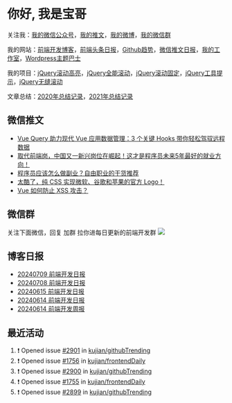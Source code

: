 
# 你好, 我是宝哥

关注我：[我的微信公众号](https://open.weixin.qq.com/qr/code?username=caibaojian_com)，[我的推文](https://weixin.qdkfweb.cn/)，[我的微博](https://weibo.com/kujian)，[我的微信群](https://qdkfweb.cn/go/weixinqun)

我的网站：[前端开发博客](https://qdkfweb.cn/)，[前端头条日报](https://toutiao.qdkfweb.cn/)，[Github趋势](https://github.qdkfweb.cn/)，[微信推文日报](https://weixin.qdkfweb.cn/)，[我的工作室](https://diy.qdkfweb.cn/)，[Wordpress主题巴士](https://wp.qdkfweb.cn/)

我的项目：[jQuery滚动高亮](https://github.com/kujian/scrollHighlight)，[jQuery全能滚动](https://github.com/kujian/power-slider)，[jQuery滚动固定](https://github.com/kujian/scrollfix)，[jQuery工具提示](https://github.com/kujian/tooltip)，[jQuery无缝滚动](http://github.com/kujian/scrollForever)

文章总结：[2020年总结记录](https://mp.weixin.qq.com/s/u0YW8BFWYLquVauhHrkSMQ)，[2021年总结记录](https://mp.weixin.qq.com/s/zMnxIpxMdDrIyuLxHRnSPw)


## 微信推文

<!-- BLOG-POST-LIST:START -->
- [Vue Query 助力现代 Vue 应用数据管理：3 个关键 Hooks 带你轻松驾驭远程数据](https://weixin.qdkfweb.cn/50810.html)
- [取代前端岗，中国又一新兴岗位在崛起！这才是程序员未来5年最好的就业方向！](https://weixin.qdkfweb.cn/50811.html)
- [程序员应该怎么做副业？自由职业的干货推荐](https://weixin.qdkfweb.cn/50638.html)
- [太酷了，纯 CSS 实现微软、谷歌和苹果的官方 Logo！](https://weixin.qdkfweb.cn/50643.html)
- [Vue 如何防止 XSS 攻击？](https://weixin.qdkfweb.cn/50654.html)
<!-- BLOG-POST-LIST:END -->

## 微信群
关注下面微信，回复 加群 拉你进每日更新的前端开发群
![](https://pic.qdkfweb.cn/uploads/2023/11/weixin.png)

## 博客日报

<!-- DAILY:START -->
- [20240709 前端开发日报](https://qdkfweb.cn/fe-daily-20240709.html)
- [20240708 前端开发日报](https://qdkfweb.cn/fe-daily-20240708.html)
- [20240615 前端开发日报](https://qdkfweb.cn/fe-daily-20240615.html)
- [20240614 前端开发日报](https://qdkfweb.cn/fe-daily-20240614.html)
- [20240614 前端开发周报](https://qdkfweb.cn/fe-weekly-20240614.html)
<!-- DAILY:END -->


## 最近活动

<!--START_SECTION:activity-->
1. ❗ Opened issue [#2901](https://github.com/kujian/githubTrending/issues/2901) in [kujian/githubTrending](https://github.com/kujian/githubTrending)
2. ❗ Opened issue [#1756](https://github.com/kujian/frontendDaily/issues/1756) in [kujian/frontendDaily](https://github.com/kujian/frontendDaily)
3. ❗ Opened issue [#2900](https://github.com/kujian/githubTrending/issues/2900) in [kujian/githubTrending](https://github.com/kujian/githubTrending)
4. ❗ Opened issue [#1755](https://github.com/kujian/frontendDaily/issues/1755) in [kujian/frontendDaily](https://github.com/kujian/frontendDaily)
5. ❗ Opened issue [#2899](https://github.com/kujian/githubTrending/issues/2899) in [kujian/githubTrending](https://github.com/kujian/githubTrending)
<!--END_SECTION:activity-->
